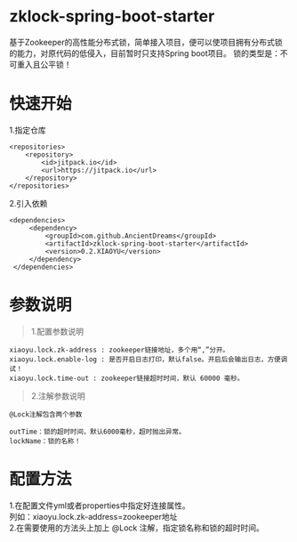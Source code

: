 # zklock-spring-boot-starter
基于Zookeeper的高性能分布式锁，简单接入项目，便可以使项目拥有分布式锁的能力，对原代码的低侵入，目前暂时只支持Spring boot项目。
锁的类型是：不可重入且公平锁！
# 快速开始
1.指定仓库

    <repositories>
        <repository>
            <id>jitpack.io</id>
            <url>https://jitpack.io</url>
        </repository>
    </repositories>

2.引入依赖

    <dependencies>
         <dependency>
             <groupId>com.github.AncientDreams</groupId>
             <artifactId>zklock-spring-boot-starter</artifactId>
             <version>0.2.XIAOYU</version>
         </dependency>
     </dependencies>
     
# 参数说明
> 1.配置参数说明

```properties
xiaoyu.lock.zk-address : zookeeper链接地址，多个用“,”分开。
xiaoyu.lock.enable-log : 是否开启日志打印，默认false。开启后会输出日志，方便调试！
xiaoyu.lock.time-out : zookeeper链接超时时间，默认 60000 毫秒。
```

> 2.注解参数说明
```properties
@Lock注解包含两个参数

outTime：锁的超时时间，默认6000毫秒，超时抛出异常。
lockName：锁的名称！
```

# 配置方法
1.在配置文件yml或者properties中指定好连接属性。<br/>
列如：xiaoyu.lock.zk-address=zookeeper地址<br/>
2.在需要使用的方法头上加上 @Lock 注解，指定锁名称和锁的超时时间。<br/>


